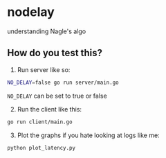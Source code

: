 # nodelay
understanding Nagle's algo

## How do you test this?

1. Run server like so:

```bash
NO_DELAY=false go run server/main.go
```

`NO_DELAY` can be set to true or false

2. Run the client like this:

```bash
go run client/main.go
```

3. Plot the graphs if you hate looking at logs like me:

```bash
python plot_latency.py 
```